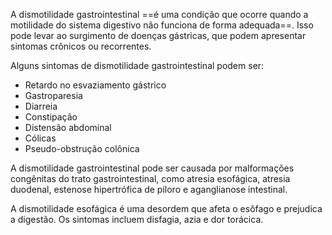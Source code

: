 A dismotilidade gastrointestinal ==é uma condição que ocorre quando a motilidade do sistema digestivo não funciona de forma adequada==. Isso pode levar ao surgimento de doenças gástricas, que podem apresentar sintomas crônicos ou recorrentes. 

Alguns sintomas de dismotilidade gastrointestinal podem ser:

- Retardo no esvaziamento gástrico
- Gastroparesia
- Diarreia
- Constipação
- Distensão abdominal
- Cólicas
- Pseudo-obstrução colônica 
    

A dismotilidade gastrointestinal pode ser causada por malformações congênitas do trato gastrointestinal, como atresia esofágica, atresia duodenal, estenose hipertrófica de piloro e aganglianose intestinal. 

A dismotilidade esofágica é uma desordem que afeta o esôfago e prejudica a digestão. Os sintomas incluem disfagia, azia e dor torácica.